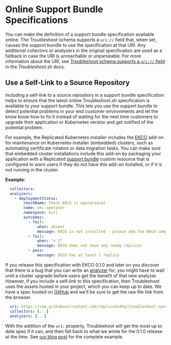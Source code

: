 # Online Support Bundle Specifications

You can make the definition of a support bundle specification available online.  The Troubleshoot schema supports a `uri://` field that, when set, causes the support bundle to use the specification at that URI.  Any additional collectors or analyzers in the original specification are used as a fallback in case the URI is unreachable or unparseable. For more information about the URI, see [Troubleshoot schema supports a `uri://` field](https://troubleshoot.sh/docs/support-bundle/supportbundle/#uri) in the _Troubleshoot.sh_ docs.

## Use a Self-Link to a Source Repository

Including a self-link to a source repository in a support bundle specification helps to ensure that the latest online Troubleshoot.sh specification is available to your support bundle. This lets you use the support bundle to detect potential problems in your end customer environments and let the know know how to fix it instead of waiting for the next time customers to upgrade their application or Kubernetes version and get notified of the potential problem.

For example, the Replicated Kubernetes installer includes the [EKCO](https://kurl.sh/docs/add-ons/ekco) add-on for maintenance on Kubernetes installer (embedded) clusters, such as automating certificate rotation or data migration tasks. You can make sure that embedded cluster installations include this add-on by packaging your application with a Replicated [support bundle](https://docs.replicated.com/vendor/preflight-support-bundle-creating#customize-a-support-bundle) custom resource that is configured to warn users if they do not have this add-on installed, or if it is not running in the cluster. 

**Example:**

```yaml
  collectors:
  analyzers:
    - deploymentStatus:
        checkName: Check EKCO is operational
        name: ekc-operator
        namespace: kurl
        outcomes:
          - fail:
              when: absent
              message: EKCO is not installed - please add the EKCO component to your kURL spec and re-run the installer script
          - fail:
              when: "< 1"
              message: EKCO does not have any ready replicas
          - pass:
              message: EKCO has at least 1 replica
```

If you release this specification with EKCO 0.1.0 and later on you discover that there is a bug that you can write an [analyzer](https://troubleshoot.sh/docs/analyze/) for, you might have to wait until a cluster upgrade before users get the benefit of that new analyzer.  However, if you include a self-link to this specification, then Troubleshoot uses the assets hosted in your project, which you can keep up to date.  We have a spec hosted on [GitHub](https://github.com/replicatedhq/troubleshoot-specs/blob/main/in-cluster/ekco.yaml) and we'll be sure to get the raw file link from the browser.

```yaml
  uri: https://raw.githubusercontent.com/replicatedhq/troubleshoot-specs/main/in-cluster/ekco.yaml
  collectors: [...]
  analyzers: [...]
```

With the addition of the `uri:` property, Troubleshoot will get the most up to date spec if it can, and then fall back to what we wrote for the 0.1.0 release at the time.  See [our blog post](https://www.replicated.com/blog/debugging-kubernetes-enhancements-to-troubleshoot/#Using-online-specs-for-support-bundles) for the complete example.
